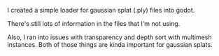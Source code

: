 I created a simple loader for gaussian splat (.ply) files into godot.

There's still lots of information in the files that I'm not using.

Also, I ran into issues with transparency and depth sort with multimesh instances. Both of those things are kinda important for gaussian splats.
